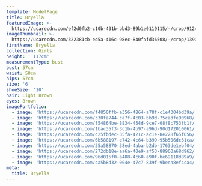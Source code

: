 ```yaml
---
template: ModelPage
title: Bryella
featuredImage: >-
  https://ucarecdn.com/ef2d0fb2-c10b-431b-bbd3-89b1e0119115/-/crop/912x557/0,0/-/preview/
imageThumbnail: >-
  https://ucarecdn.com/322381cb-ed5a-416c-98ec-840fafd36508/-/crop/1390x2042/136,407/-/preview/
firstName: Bryella
collection: Girls
height: ' 117cm'
measurementType: bust
bust: 57cm
waist: 50cm
hips: 57cm
size: '6'
shoeSize: '10'
hair: Light Brown
eyes: Brown
imagePortfolio:
  - image: 'https://ucarecdn.com/f4850ffb-a356-4864-a78f-c1e4304bd39a/'
  - image: 'https://ucarecdn.com/330fa744-ca7f-4c03-bb9d-75cadfe90968/'
  - image: 'https://ucarecdn.com/f54864be-8834-454d-9ce7-08f8c753fb1f/'
  - image: 'https://ucarecdn.com/1bac35f3-3c1b-4b97-a96d-90d172010061/'
  - image: 'https://ucarecdn.com/c25fbdec-35fa-421c-ac1e-8e228f65f656/'
  - image: 'https://ucarecdn.com/6b588197-e742-4c64-b399-95b506dc31ca/'
  - image: 'https://ucarecdn.com/35a58870-38ed-4aba-b2db-1763de1ebf04/'
  - image: 'https://ucarecdn.com/272db18e-aa6a-40e9-af53-88960a68d962/'
  - image: 'https://ucarecdn.com/96d015f0-a488-4c60-a90f-be69118d89a9/'
  - image: 'https://ucarecdn.com/ca5b8d32-004e-47c7-839f-9beea8ef4ca4/'
meta:
  title: Bryella
---
```


